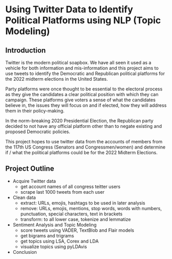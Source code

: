 # Using Twitter Data to Identify Political Platforms using NLP (Topic Modeling)
## Introduction
Twitter is the modern political soapbox. We have all seen it used as a vehicle for both information and mis-information and this project aims to use tweets to identify the Democratic and Republican political platforms for the 2022 midterm elections in the United States.

Party platforms were once thought to be essential to the electoral process as they give the candidates a clear political position with which they can campaign. These platforms give voters a sense of what the candidates believe in, the issues they will focus on and if elected, how they will address them in their policy-making.

In the norm-breaking 2020 Presidential Election, the Republican party decided to not have any official platform other than to negate existing and proposed Democratic policies. 

This project hopes to use twitter data from the accounts of members from the 117th US Congress (Senators and Congressmen/women) and determine if / what the political platforms could be for the 2022 Midterm Elections. 

## Project Outline

- Acquire Twitter data
    - get account names of all congress teitter users
    - scrape last 1000 tweets from each user
- Clean data
    - extract: URLs, emojis, hashtags to be used in later analysis
    - remove: URLs, emojis, mentions, stop words, words with numbers, punctuation, special characters, text in brackets
    - transform: to all lower case, tokenize and lemmatize  
- Sentiment Analysis and Topic Modeling
    - score tweets using VADER, TextBlob and Flair models
    - get bigrams and trigrams
    - get topics using LSA, Corex and LDA
    - visualize topics using pyLDAvis
- Conclusion

